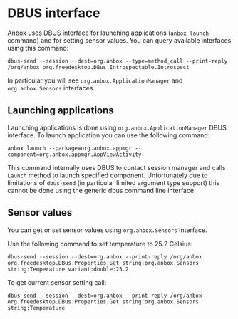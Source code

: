 # DBUS interface

Anbox uses DBUS interface for launching applications (`anbox launch` command) and for setting sensor values. You can query available interfaces using this command:
```
dbus-send --session --dest=org.anbox --type=method_call --print-reply /org/anbox org.freedesktop.DBus.Introspectable.Introspect
```
In particular you will see `org.anbox.ApplicationManager` and `org.anbox.Sensors` interfaces.

## Launching applications
Launching applications is done using `org.anbox.ApplicationManager` DBUS interface. To launch application you can use the following command:
```
anbox launch --package=org.anbox.appmgr --component=org.anbox.appmgr.AppViewActivity
```
This command internally uses DBUS to contact session manager and calls `Launch` method to launch specified component. Unfortunately due to limitations of `dbus-send` (in particular limited argument type support) this cannot be done using the generic dbus command line interface.

## Sensor values
You can get or set sensor values using `org.anbox.Sensors` interface.

Use the following command to set temperature to 25.2 Celsius:
```
dbus-send --session --dest=org.anbox --print-reply /org/anbox org.freedesktop.DBus.Properties.Set string:org.anbox.Sensors string:Temperature variant:double:25.2
```
To get current sensor setting call:
```
dbus-send --session --dest=org.anbox --print-reply /org/anbox org.freedesktop.DBus.Properties.Get string:org.anbox.Sensors string:Temperature
```
